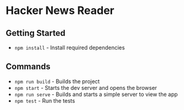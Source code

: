 # Hacker News Reader

## Getting Started

-   `npm install` - Install required dependencies

## Commands

-   `npm run build` - Builds the project
-   `npm start` - Starts the dev server and opens the browser
-   `npm run serve` - Builds and starts a simple server to view the app
-   `npm test` - Run the tests
